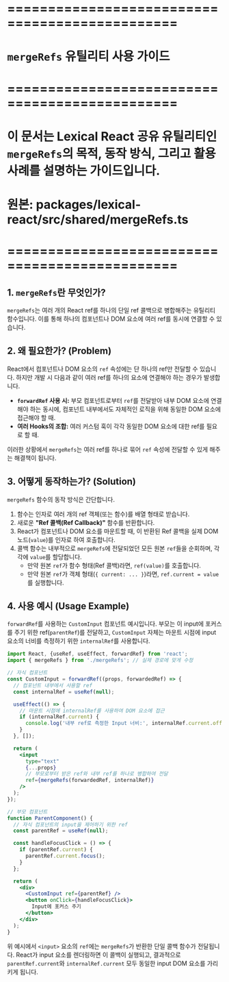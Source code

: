 # ===============================================
# `mergeRefs` 유틸리티 사용 가이드
# ===============================================
# 이 문서는 Lexical React 공유 유틸리티인 `mergeRefs`의 목적, 동작 방식, 그리고 활용 사례를 설명하는 가이드입니다.
# 원본: packages/lexical-react/src/shared/mergeRefs.ts
# ===============================================

## 1. `mergeRefs`란 무엇인가?

`mergeRefs`는 여러 개의 React ref를 하나의 단일 ref 콜백으로 병합해주는 유틸리티 함수입니다. 이를 통해 하나의 컴포넌트나 DOM 요소에 여러 ref를 동시에 연결할 수 있습니다.

## 2. 왜 필요한가? (Problem)

React에서 컴포넌트나 DOM 요소의 `ref` 속성에는 단 하나의 ref만 전달할 수 있습니다. 하지만 개발 시 다음과 같이 여러 ref를 하나의 요소에 연결해야 하는 경우가 발생합니다.

-   **`forwardRef` 사용 시:** 부모 컴포넌트로부터 `ref`를 전달받아 내부 DOM 요소에 연결해야 하는 동시에, 컴포넌트 내부에서도 자체적인 로직을 위해 동일한 DOM 요소에 접근해야 할 때.
-   **여러 Hooks의 조합:** 여러 커스텀 훅이 각각 동일한 DOM 요소에 대한 ref를 필요로 할 때.

이러한 상황에서 `mergeRefs`는 여러 ref를 하나로 묶어 `ref` 속성에 전달할 수 있게 해주는 해결책이 됩니다.

## 3. 어떻게 동작하는가? (Solution)

`mergeRefs` 함수의 동작 방식은 간단합니다.

1.  함수는 인자로 여러 개의 ref 객체(또는 함수)를 배열 형태로 받습니다.
2.  새로운 **"Ref 콜백(Ref Callback)"** 함수를 반환합니다.
3.  React가 컴포넌트나 DOM 요소를 마운트할 때, 이 반환된 Ref 콜백을 실제 DOM 노드(`value`)를 인자로 하여 호출합니다.
4.  콜백 함수는 내부적으로 `mergeRefs`에 전달되었던 모든 원본 `ref`들을 순회하며, 각각에 `value`를 할당합니다.
    -   만약 원본 `ref`가 함수 형태(Ref 콜백)라면, `ref(value)`를 호출합니다.
    -   만약 원본 `ref`가 객체 형태(`{ current: ... }`)라면, `ref.current = value`를 실행합니다.

## 4. 사용 예시 (Usage Example)

`forwardRef`를 사용하는 `CustomInput` 컴포넌트 예시입니다. 부모는 이 input에 포커스를 주기 위한 ref(`parentRef`)를 전달하고, `CustomInput` 자체는 마운트 시점에 input 요소의 너비를 측정하기 위한 `internalRef`를 사용합니다.

```jsx
import React, {useRef, useEffect, forwardRef} from 'react';
import { mergeRefs } from './mergeRefs'; // 실제 경로에 맞게 수정

// 자식 컴포넌트
const CustomInput = forwardRef((props, forwardedRef) => {
  // 컴포넌트 내부에서 사용할 ref
  const internalRef = useRef(null);

  useEffect(() => {
    // 마운트 시점에 internalRef를 사용하여 DOM 요소에 접근
    if (internalRef.current) {
      console.log('내부 ref로 측정한 Input 너비:', internalRef.current.offsetWidth);
    }
  }, []);

  return (
    <input
      type="text"
      {...props}
      // 부모로부터 받은 ref와 내부 ref를 하나로 병합하여 전달
      ref={mergeRefs(forwardedRef, internalRef)}
    />
  );
});

// 부모 컴포넌트
function ParentComponent() {
  // 자식 컴포넌트의 input을 제어하기 위한 ref
  const parentRef = useRef(null);

  const handleFocusClick = () => {
    if (parentRef.current) {
      parentRef.current.focus();
    }
  };

  return (
    <div>
      <CustomInput ref={parentRef} />
      <button onClick={handleFocusClick}>
        Input에 포커스 주기
      </button>
    </div>
  );
}
```

위 예시에서 `<input>` 요소의 `ref`에는 `mergeRefs`가 반환한 단일 콜백 함수가 전달됩니다. React가 input 요소를 렌더링하면 이 콜백이 실행되고, 결과적으로 `parentRef.current`와 `internalRef.current` 모두 동일한 input DOM 요소를 가리키게 됩니다. 